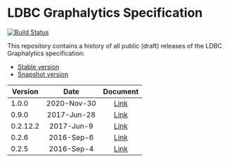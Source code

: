 LDBC Graphalytics Specification
===============================

[![Build Status](https://travis-ci.com/ldbc/ldbc_graphalytics_docs.svg?branch=master)](https://travis-ci.com/ldbc/ldbc_graphalytics_docs)

This repository contains a history of all public (draft) releases of the LDBC Graphalytics specification:
* [Stable version](https://github.com/ldbc/ldbc_graphalytics_docs/raw/master/doc/LDBC-Graphalytics_tech-specs_v1.0.0.pdf)
* [Snapshot version](http://ldbc.github.io/ldbc_graphalytics_docs/graphalytics_spec.pdf)

| Version | Date | Document | 
|-------------|:-------------:|:-------------:|
| 1.0.0 | 2020-Nov-30 | [Link](https://github.com/ldbc/ldbc_graphalytics_docs/raw/master/doc/LDBC-Graphalytics_tech-specs_v1.0.0.pdf) |
| 0.9.0 | 2017-Jun-28 | [Link](https://github.com/ldbc/ldbc_graphalytics_docs/raw/master/doc/LDBC-Graphalytics_tech-specs_v0.9.0.pdf) |
| 0.2.12.2 | 2017-Jun-9 | [Link](https://github.com/ldbc/ldbc_graphalytics_docs/raw/master/doc/LDBC-Graphalytics_tech-specs_v0.2.12.2.pdf) |
| 0.2.6 | 2016-Sep-6 | [Link](https://github.com/ldbc/ldbc_graphalytics_docs/raw/master/doc/LDBC-Graphalytics_tech-specs_v0.2.6.pdf) |
| 0.2.5 | 2016-Sep-4 | [Link](https://github.com/ldbc/ldbc_graphalytics_docs/raw/master/doc/LDBC-Graphalytics_tech-specs_v0.2.5.pdf) |
